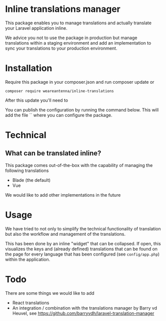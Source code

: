# Inline translations manager

This package enables you to manage translations and actually translate your Laravel application inline.

We advice you not to use the package in production but manage translations within a staging environment and add an implementation 
to sync your translations to your production environment.


# Installation

Require this package in your composer.json and run composer update or

```
composer require weareantenna/inline-translations
```

After this update you'll need to


You can publish the configuration by running the command below. This will add the file `` where you can configure the package.


# Technical

## What can be translated inline?
This package comes out-of-the-box with the capability of managing the following translations

* Blade (the default)
* Vue

We would like to add other implementations in the future


# Usage

We have tried to not only to simplify the technical functionality of translation but also the workflow and management of the 
translations. 

This has been done by an inline "widget" that can be collapsed. If open, this visualizes the keys and (already defined) translations that can be found 
on the page for every language that has been configured (see `config/app.php`) within the application.


# Todo

There are some things we would like to add

* React translations
* An integration / combination with the translations manager by Barry vd Heuvel, see https://github.com/barryvdh/laravel-translation-manager